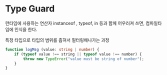 # Type Guard

런타임에 사용하는 연산자 instanceof , typeof, in 등과 함께 어우러져 쓰면, 컴파일타임에 인식을 한다.

특정 타입으로 타입의 범위를 좁혀서 필터링해나가는 과정

```typescript
function logMsg (value: string | number) {
	if (typeof value !== string || typeof value !== number) {
        throw new TypeError("value must be string of number");
    }
}
```


